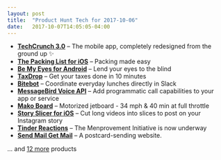 ```yaml
---
layout: post
title:  "Product Hunt Tech for 2017-10-06"
date:   2017-10-07T14:05:05-04:00
---
```


* **[TechCrunch 3.0](https://www.producthunt.com/posts/techcrunch-3-0?utm_campaign=producthunt-api&utm_medium=api&utm_source=Application%3A+Daily+Digest+RSS+%28ID%3A+3202%29)** – The mobile app, completely redesigned from the ground up ✨
* **[The Packing List for iOS](https://www.producthunt.com/posts/the-packing-list-for-ios?utm_campaign=producthunt-api&utm_medium=api&utm_source=Application%3A+Daily+Digest+RSS+%28ID%3A+3202%29)** – Packing made easy
* **[Be My Eyes for Android](https://www.producthunt.com/posts/be-my-eyes-for-android?utm_campaign=producthunt-api&utm_medium=api&utm_source=Application%3A+Daily+Digest+RSS+%28ID%3A+3202%29)** – Lend your eyes to the blind
* **[TaxDrop](https://www.producthunt.com/posts/taxdrop-2?utm_campaign=producthunt-api&utm_medium=api&utm_source=Application%3A+Daily+Digest+RSS+%28ID%3A+3202%29)** – Get your taxes done in 10 minutes
* **[Bitebot](https://www.producthunt.com/posts/bitebot?utm_campaign=producthunt-api&utm_medium=api&utm_source=Application%3A+Daily+Digest+RSS+%28ID%3A+3202%29)** – Coordinate everyday lunches  directly in Slack
* **[MessageBird Voice API](https://www.producthunt.com/posts/messagebird-voice-api?utm_campaign=producthunt-api&utm_medium=api&utm_source=Application%3A+Daily+Digest+RSS+%28ID%3A+3202%29)** – Add programmatic call capabilities to your app or service
* **[Mako Board](https://www.producthunt.com/posts/mako-board?utm_campaign=producthunt-api&utm_medium=api&utm_source=Application%3A+Daily+Digest+RSS+%28ID%3A+3202%29)** – Motorized jetboard - 34 mph & 40 min at full throttle
* **[Story Slicer for iOS](https://www.producthunt.com/posts/story-slicer-for-ios?utm_campaign=producthunt-api&utm_medium=api&utm_source=Application%3A+Daily+Digest+RSS+%28ID%3A+3202%29)** – Cut long videos into slices to post on your Instagram story
* **[Tinder Reactions](https://www.producthunt.com/posts/tinder-reactions?utm_campaign=producthunt-api&utm_medium=api&utm_source=Application%3A+Daily+Digest+RSS+%28ID%3A+3202%29)** – The Menprovement Initiative is now underway
* **[Send Mail Get Mail](https://www.producthunt.com/posts/send-mail-get-mail?utm_campaign=producthunt-api&utm_medium=api&utm_source=Application%3A+Daily+Digest+RSS+%28ID%3A+3202%29)** – A postcard-sending website.

… and [12 more](https://www.producthunt.com/tech) products